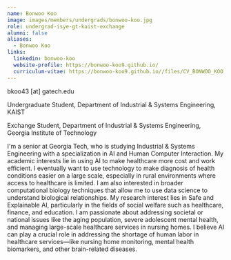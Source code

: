 ```yaml
---
name: Bonwoo Koo
image: images/members/undergrads/bonwoo-koo.jpg
role: undergrad-isye-gt-kaist-exchange
alumni: false
aliases:
  - Bonwoo Koo
links:
  linkedin: bonwoo-koo
  website-profile: https://bonwoo-koo9.github.io/
  curriculum-vitae: https://bonwoo-koo9.github.io//files/CV_BONWOO_KOO.pdf
---
```


bkoo43 [at] gatech.edu

Undergraduate Student, Department of Industrial & Systems Engineering, KAIST

Exchange Student, Department of Industrial & Systems Engineering, Georgia Institute of Technology

I'm a senior at Georgia Tech, who is studying Industrial & Systems Engineering with a specialization in AI and Human Computer Interaction. My academic interests lie in using AI to make healthcare more cost and work efficient. I eventually want to use technology to make diagnosis of health conditions easier on a large scale, especially in rural environments where access to healthcare is limited. I am also interested in broader computational biology techniques that allow me to use data science to understand biological relationships.
My research interest lies in Safe and Explainable AI, particularly in the fields of social welfare such as healthcare, finance, and education. I am passionate about addressing societal or national issues like the aging population, severe adolescent mental health, and managing large-scale healthcare services in nursing homes. I believe AI can play a crucial role in addressing the shortage of human labor in healthcare services—like nursing home monitoring, mental health biomarkers, and other brain-related diseases.